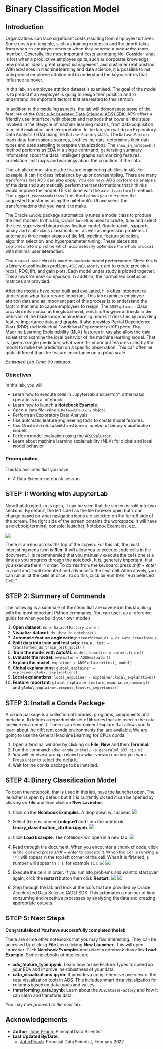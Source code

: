 # Binary Classification Model 

## Introduction

Organizations can face significant costs resulting from employee turnover. Some costs are tangible, such as training expenses and the time it takes from when an employee starts to when they become a productive team member. Generally, the most important costs are intangible. Consider what is lost when a productive employee quits, such as corporate knowledge, new product ideas, great project management, and customer relationships. With advances in machine learning and data science, it is possible to not only predict employee attrition but to understand the key variables that influence turnover.

In this lab, an employee attrition dataset is examined. The goal of the model is to predict if an employee is going to resign their position and to understand the important factors that are related to this attrition.

In addition to the modeling aspects, the lab will demonstrate some of the features of the [Oracle Accelerated Data Science (ADS) SDK](https://docs.cloud.oracle.com/iaas/tools/ads-sdk/latest/index.html). ADS offers a friendly user interface, with objects and methods that cover all the steps involved in the lifecycle of machine learning models, from data acquisition to model evaluation and interpretation. In the lab, you will do an Exploratory Data Analysis (EDA) using the ``DatasetFactory`` class. The ``DatasetFactory`` loads data from various sources, profiles the data, determines their data types and uses sampling to prepare visualizations. The ``show_in_notebook()`` method performs an EDA in a single command, generating summary information about the data, intelligent graphs summarizing features, correlation heat maps and warnings about the condition of the data.

The lab also demonstrates the feature engineering abilities in ``ADS``. For example, it can fix class imbalance by up or downsampling. There are many transforms that ADS can also apply. You can have ADS perform an analysis of the data and automatically perform the transformations that it thinks would improve the model. This is done with the ``auto_transform()`` method. The ``suggest_recommendations()`` method allows you to explore the suggested transforms using the notebook's UI and select the transformations that you want it to make.

The Oracle ``AutoML`` package automatically tunes a model class to produce the best models. In this lab, Oracle ``AutoML`` is used to create, tune and select the best supervised binary classification model. Oracle ``AutoML`` supports binary and multi-class classifications, as well as regression problems. It automates three major stages of the ML pipeline, feature selection, algorithm selection, and hyperparameter tuning. These pieces are combined into a pipeline which automatically optimizes the whole process with minimal user interaction.

The ``ADSEvaluator`` class is used to evaluate model performance. Since this is a binary classification problem, ``ADSEvaluator`` is used to create precision-recall, ROC, lift, and gain plots. Each model under study is plotted together. This allows for easy comparison. In addition, the normalized confusion matrices are provided.

After the models have been built and evaluated, it is often important to understand what features are important. This lab examines employee attrition data and an important part of this process is to understand the factors that tend to cause employees to resign. The ``ADSExplainer`` class provides information at the global level, which is the general trends in the behavior of the black-box machine learning model. It does this by providing feature importance data and graphs. It also provides Partial Dependence Plots (PDP) and Individual Conditional Expectations (ICE) plots. The Machine Learning Explainability (MLX) features in ``ADS`` also allow the data scientist to examine the local behavior of the machine learning model. That is, given a single prediction, what were the important features used by the model to make the prediction on a specific observation. This can often be quite different than the feature importance on a global scale.

*Estimated Lab Time*: 90 minutes

### Objectives
In this lab, you will:
* Learn how to execute cells in JupyterLab and perform other basic operations in a notebook.
* Learn how to launch a **Notebook Example**.
* Open a data file using a ``DatasetFactory`` object.
* Perform an Exploratory Data Analysis
* Use automatic feature engineering tools to create model features.
* Use Oracle ``AutoML`` ta build and tune a number of binary classification models.
* Perform model evaluation using the ``ADSEvaluator``.
* Learn about machine learning explainability (MLX) for global and local model behavior.

### Prerequisites
This lab assumes that you have:
* A Data Science notebook session.

## **STEP 1:** Working with JupyterLab

Now that JupyterLab is open, it can be seen that the screen is split into two sections. By default, the left side has the file browser open but it can change based on what navigation icons are selected on the far left side of the screen. The right side of the screen contains the workspace. It will have a notebook, terminal, console, launcher, Notebook Examples, etc..

![](./../speed-up-ds-with-the-ads-sdk/images/notebook-session.png)

There is a menu across the top of the screen. For this lab, the most interesting menu item is **Run**. It will allow you to execute code cells in the document. It is recommended that you manually execute the cells one at a time as you progress through the notebook. It is, generally important, that you execute them in order. To do this from the keyboard, press *shift + enter* in a cell and it will execute it and advance to the next cell. Alternatively, you can run all of the cells at once. To do this, click on Run then "Run Selected Cells".

## **STEP 2:** Summary of Commands

The following is a summary of the steps that are covered in this lab along with the most important Python commands. You can use it as a reference guide for when you build your own models.

1. **Open dataset**: ``ds = DatasetFactory.open()``
1. **Visualize dataset**: ``ds.show_in_notebook()``
1. **Automatic feature engineering**: ``transformed_ds = ds.auto_transform()``
1. **Split data into train and test sets**: ``train, test = transformed_ds.train_test_split()``
1. **Train the model with AutoML**: ``model, baseline = automl.train()``
1. **Evaluate the model**: ``evaluator = ADSEvaluator()``
1. **Explain the model**: ``explainer = ADSExplainer(test, model)``
1. **Global explanations**: ``global_explainer = explainer.global_explanation()``
1. **Local explanations**: ``local_explainer = explainer.local_explanation()``
1. **Feature important**: ``global_explainer.feature_importance_summary()`` and ``global_explainer.compute_feature_importance()``

## **STEP 3:** Install a Conda Package

A conda package is a collection of libraries, programs, components and metadata. It defines a reproducible set of libraries that are used in the data science environment. There is an Environment Explore that allows you to learn about the different conda environments that are available. We are going to use the General Machine Learning for CPUs conda.

1. Open a terminal window by clicking on **File**, **New** and then **Terminal**.
1. Run the command: `odsc conda install -s generalml_p37_cpu_v1`
1. You will receive a prompt related to what version number you want. Press `Enter` to select the default.
1. Wait for the conda package to be installed.


## **STEP 4:** Binary Classification Model

To open the notebook, that is used in this lab, have the launcher open. The launcher is open by default but if it is currently closed it can be opened by clicking on **File** and then click on **New Launcher**. 

1. Click on the **Notebook Examples**. A drop down will appear.
    ![](./../speed-up-ds-with-the-ads-sdk/images/click-ne.png)

1. Select the environment **mlcpuv1** and then the notebook **binary\_classification\_attrition.ipynb**. 
    ![](./../speed-up-ds-with-the-ads-sdk/images/load-example-generalml_p37_cpu_v1.png)

1. Click **Load Example**. The notebook will open in a new tab.
    ![](./../speed-up-ds-with-the-ads-sdk/images/binary-notebook.png)

1. Read through the document. When you encounter a chunk of code, click in the cell and press *shift + enter* to execute it. When the cell is running a ``[*]`` will appear in the top left corner of the cell. When it is finished, a number will appear in ``[ ]``, for example ``[1]``.
    ![](./../speed-up-ds-with-the-ads-sdk/images/running-cell.png)
    ![](./../speed-up-ds-with-the-ads-sdk/images/finished-cell.png)


1. Execute the cells in order. If you run into problems and want to start over again, click the **restart** button then click **Restart**.
    ![](./../speed-up-ds-with-the-ads-sdk/images/restart-kernel.png)
    ![](./../speed-up-ds-with-the-ads-sdk/images/restart.png)

1. Step through the lab and look at the tools that are provided by Oracle Accelerated Data Science (ADS) SDK. This automates a number of time-consuming and repetitive processes by analyzing the data and creating appropriate outputs.

## **STEP 5:** Next Steps

**Congratulations! You have successfully completed the lab**

There are some other notebooks that you may find interesting. They can be accessed by clicking **File** then clicking **New Launcher**. This will open Launcher. Click **Notebook Examples** and select a notebook then click **Load Example**. Some notebooks of interest are:

* **ads\_feature\_type.ipynb**: Learn how to use Feature Types to speed up your EDA and improve the robustness of your data.
* **data\_visualizations.ipynb**: It provides a comprehensive overview of the data visualization tools in ADS. This includes smart data visualization for columns based on data types and values.
* **transforming\_data.ipynb**: Learn about the ``ADSDatasetFactory`` and how it can clean and transform data.

You may now *proceed to the next lab*.

## Acknowledgements

* **Author**: [John Peach](https://www.linkedin.com/in/jpeach/), Principal Data Scientist
* **Last Updated By/Date**:
    * [John Peach](https://www.linkedin.com/in/jpeach/), Principal Data Scientist, February 2022


